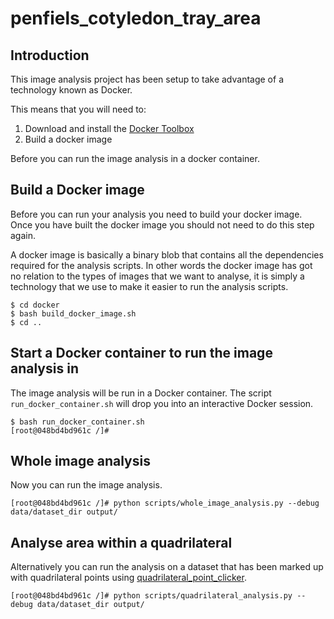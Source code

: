 # penfiels_cotyledon_tray_area

## Introduction

This image analysis project has been setup to take advantage of a technology
known as Docker.

This means that you will need to:

1. Download and install the [Docker Toolbox](https://www.docker.com/products/docker-toolbox)
2. Build a docker image

Before you can run the image analysis in a docker container.


## Build a Docker image

Before you can run your analysis you need to build your docker image.  Once you
have built the docker image you should not need to do this step again.

A docker image is basically a binary blob that contains all the dependencies
required for the analysis scripts. In other words the docker image has got no
relation to the types of images that we want to analyse, it is simply a
technology that we use to make it easier to run the analysis scripts.

```
$ cd docker
$ bash build_docker_image.sh
$ cd ..
```

## Start a Docker container to run the image analysis in

The image analysis will be run in a Docker container.  The script
``run_docker_container.sh`` will drop you into an interactive Docker session.

```
$ bash run_docker_container.sh
[root@048bd4bd961c /]#
```


## Whole image analysis

Now you can run the image analysis.

```
[root@048bd4bd961c /]# python scripts/whole_image_analysis.py --debug data/dataset_dir output/
```

## Analyse area within a quadrilateral

Alternatively you can run the analysis on a dataset that has been marked up with
quadrilateral points using
[quadrilateral_point_clicker](https://github.com/JIC-Image-Analysis/quadrilateral_point_clicker).

```
[root@048bd4bd961c /]# python scripts/quadrilateral_analysis.py --debug data/dataset_dir output/
```
